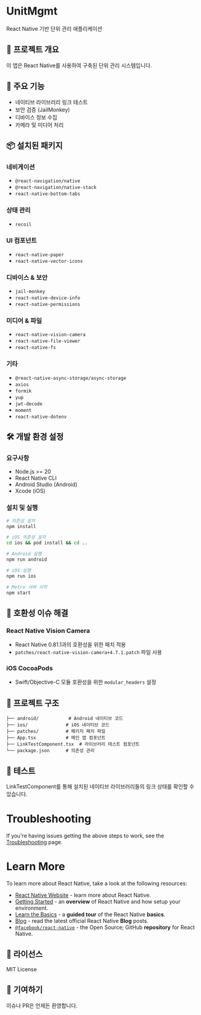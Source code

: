 # UnitMgmt

React Native 기반 단위 관리 애플리케이션

## 📱 프로젝트 개요

이 앱은 React Native를 사용하여 구축된 단위 관리 시스템입니다.

## 🚀 주요 기능

- 네이티브 라이브러리 링크 테스트
- 보안 검증 (JailMonkey)
- 디바이스 정보 수집
- 카메라 및 미디어 처리

## 📦 설치된 패키지

### 네비게이션
- `@react-navigation/native`
- `@react-navigation/native-stack`
- `react-native-bottom-tabs`

### 상태 관리
- `recoil`

### UI 컴포넌트
- `react-native-paper`
- `react-native-vector-icons`

### 디바이스 & 보안
- `jail-monkey`
- `react-native-device-info`
- `react-native-permissions`

### 미디어 & 파일
- `react-native-vision-camera`
- `react-native-file-viewer`
- `react-native-fs`

### 기타
- `@react-native-async-storage/async-storage`
- `axios`
- `formik`
- `yup`
- `jwt-decode`
- `moment`
- `react-native-dotenv`

## 🛠️ 개발 환경 설정

### 요구사항
- Node.js >= 20
- React Native CLI
- Android Studio (Android)
- Xcode (iOS)

### 설치 및 실행

```bash
# 의존성 설치
npm install

# iOS 의존성 설치
cd ios && pod install && cd ..

# Android 실행
npm run android

# iOS 실행
npm run ios

# Metro 서버 시작
npm start
```

## 🔧 호환성 이슈 해결

### React Native Vision Camera
- React Native 0.81.1과의 호환성을 위한 패치 적용
- `patches/react-native-vision-camera+4.7.1.patch` 파일 사용

### iOS CocoaPods
- Swift/Objective-C 모듈 호환성을 위한 `modular_headers` 설정

## 📁 프로젝트 구조

```
├── android/           # Android 네이티브 코드
├── ios/              # iOS 네이티브 코드
├── patches/          # 패키지 패치 파일
├── App.tsx           # 메인 앱 컴포넌트
├── LinkTestComponent.tsx  # 라이브러리 테스트 컴포넌트
└── package.json      # 의존성 관리
```

## 🧪 테스트

LinkTestComponent를 통해 설치된 네이티브 라이브러리들의 링크 상태를 확인할 수 있습니다.

# Troubleshooting

If you're having issues getting the above steps to work, see the [Troubleshooting](https://reactnative.dev/docs/troubleshooting) page.

# Learn More

To learn more about React Native, take a look at the following resources:

- [React Native Website](https://reactnative.dev) - learn more about React Native.
- [Getting Started](https://reactnative.dev/docs/environment-setup) - an **overview** of React Native and how setup your environment.
- [Learn the Basics](https://reactnative.dev/docs/getting-started) - a **guided tour** of the React Native **basics**.
- [Blog](https://reactnative.dev/blog) - read the latest official React Native **Blog** posts.
- [`@facebook/react-native`](https://github.com/facebook/react-native) - the Open Source; GitHub **repository** for React Native.

## 📄 라이선스

MIT License

## 🤝 기여하기

이슈나 PR은 언제든 환영합니다.